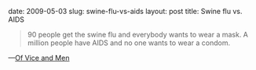 date: 2009-05-03
slug: swine-flu-vs-aids
layout: post
title: Swine flu vs. AIDS


<blockquote>90 people get the swine flu and everybody wants to wear a mask. A million people have AIDS and no one wants to wear a condom.</blockquote>&#8212;<a href="http://jessicachu.tumblr.com/post/102328488/90-people-get-the-swine-flu-and-everybody-wants-to-wear" target="_blank">Of Vice and Men<br/></a>
